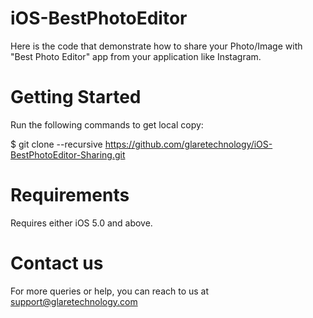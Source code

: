 iOS-BestPhotoEditor
===================

Here is the code that demonstrate how to share your Photo/Image with "Best Photo Editor" app from your application like Instagram.


Getting Started 
===================

Run the following commands to get local copy:

$ git clone --recursive https://github.com/glaretechnology/iOS-BestPhotoEditor-Sharing.git


Requirements 
===================

Requires either iOS 5.0 and above.


Contact us 
===================

For more queries or help, you can reach to us at support@glaretechnology.com